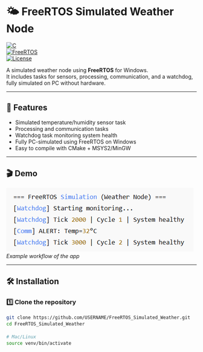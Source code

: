 # 🌤️ FreeRTOS Simulated Weather Node

[![C](https://img.shields.io/badge/C-11-blue)](https://en.cppreference.com/w/c)  
[![FreeRTOS](https://img.shields.io/badge/FreeRTOS-Kernel-orange)](https://www.freertos.org/)  
[![License](https://img.shields.io/badge/license-MIT-green.svg)](LICENSE)  

A simulated weather node using **FreeRTOS** for Windows.  
It includes tasks for sensors, processing, communication, and a watchdog, fully simulated on PC without hardware.

---

## 🌟 Features
- Simulated temperature/humidity sensor task  
- Processing and communication tasks  
- Watchdog task monitoring system health  
- Fully PC-simulated using FreeRTOS on Windows  
- Easy to compile with CMake + MSYS2/MinGW  

---

## 🎬 Demo

![Demo Screenshot](images/demo.png)
*Example workflow of the app*  

---

## 🛠️ Installation

### 1️⃣ Clone the repository
```bash
git clone https://github.com/USERNAME/FreeRTOS_Simulated_Weather.git
cd FreeRTOS_Simulated_Weather

# Mac/Linux
source venv/bin/activate